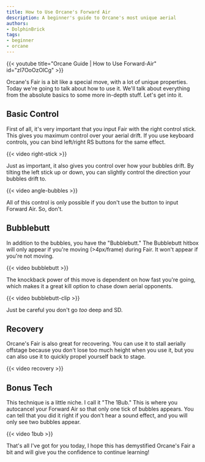 ```yaml
---
title: How to Use Orcane's Forward Air
description: A beginner's guide to Orcane's most unique aerial
authors:
- DolphinBrick
tags:
- beginner
- orcane
---
```


{{< youtube title="Orcane Guide | How to Use Forward-Air" id="zI7OoOzOlCg" >}}

Orcane's Fair is a bit like a special move, with a lot of unique properties. Today we're going to talk about how to use it. We'll talk about everything from the absolute basics to some more in-depth stuff. Let's get into it.

## Basic Control

First of all, it's very important that you input Fair with the right control stick. This gives you maximum control over your aerial drift. If you use keyboard controls, you can bind left/right RS buttons for the same effect.

{{< video right-stick >}}

Just as important, it also gives you control over how your bubbles drift. By tilting the left stick up or down, you can slightly control the direction your bubbles drift to.

{{< video angle-bubbles >}}

All of this control is only possible if you don't use the button to input Forward Air. So, don't.

## Bubblebutt

In addition to the bubbles, you have the "Bubblebutt." The Bubblebutt hitbox will only appear if you're moving (>4px/frame) during Fair. It won't appear if you're not moving.

{{< video bubblebutt >}}

The knockback power of this move is dependent on how fast you're going, which makes it a great kill option to chase down aerial opponents.

{{< video bubblebutt-clip >}}

Just be careful you don't go *too* deep and SD.

## Recovery

Orcane's Fair is also great for recovering. You can use it to stall aerially offstage because you don't lose too much height when you use it, but you can also use it to quickly propel yourself back to stage.

{{< video recovery >}}

## Bonus Tech

This technique is a little niche. I call it "The 1Bub." This is where you autocancel your Forward Air so that only one tick of bubbles appears. You can tell that you did it right if you don't hear a sound effect, and you will only see two bubbles appear.

{{< video 1bub >}}

That's all I've got for you today, I hope this has demystified Orcane's Fair a bit and will give you the confidence to continue learning!

